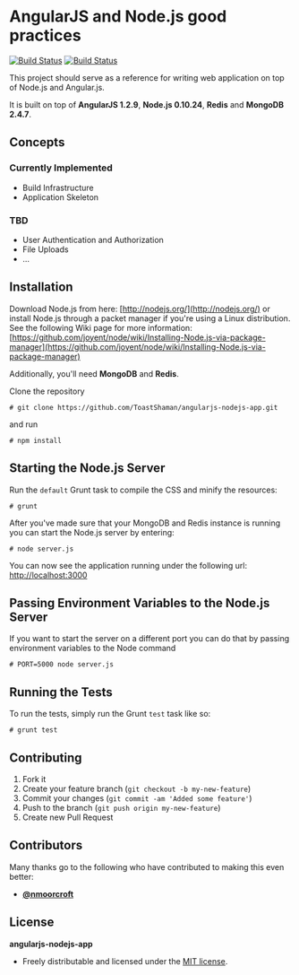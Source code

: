 # AngularJS and Node.js good practices

[![Build Status](https://travis-ci.org/ToastShaman/angularjs-nodejs-app.png?branch=master)](https://travis-ci.org/ToastShaman/angularjs-nodejs-app)
[![Build Status](https://david-dm.org/Toastshaman/angularjs-nodejs-app.png)](https://david-dm.org/Toastshaman/angularjs-nodejs-app.png)

This project should serve as a reference for writing web application on top of Node.js and Angular.js.

It is built on top of **AngularJS 1.2.9**, **Node.js 0.10.24**, **Redis** and **MongoDB 2.4.7**.

## Concepts

### Currently Implemented

* Build Infrastructure
* Application Skeleton

### TBD

* User Authentication and Authorization
* File Uploads
* ...

## Installation

Download Node.js from here: [http://nodejs.org/](http://nodejs.org/) or install Node.js through a packet manager
if you're using a Linux distribution. See the following Wiki page for more information:
[https://github.com/joyent/node/wiki/Installing-Node.js-via-package-manager](https://github.com/joyent/node/wiki/Installing-Node.js-via-package-manager)

Additionally, you'll need **MongoDB** and **Redis**.

Clone the repository

```
# git clone https://github.com/ToastShaman/angularjs-nodejs-app.git
```

and run

```
# npm install
```

## Starting the Node.js Server

Run the `default` Grunt task to compile the CSS and minify the resources:

```
# grunt
```

After you've made sure that your MongoDB and Redis instance is running you can start the Node.js server by entering:

```
# node server.js
```

You can now see the application running under the following url: [http://localhost:3000](http://localhost:3000)

## Passing Environment Variables to the Node.js Server

If you want to start the server on a different port you can do that by passing environment variables to the
Node command

```
# PORT=5000 node server.js
```

## Running the Tests

To run the tests, simply run the Grunt `test` task like so:

```
# grunt test
```

## Contributing

1. Fork it
2. Create your feature branch (`git checkout -b my-new-feature`)
3. Commit your changes (`git commit -am 'Added some feature'`)
4. Push to the branch (`git push origin my-new-feature`)
5. Create new Pull Request


## Contributors

Many thanks go to the following who have contributed to making this even better:

* **[@nmoorcroft](https://github.com/nmoorcroft)**


## License

**angularjs-nodejs-app**

* Freely distributable and licensed under the [MIT license](http://phlipper.mit-license.org/2011-2013/license.html).
